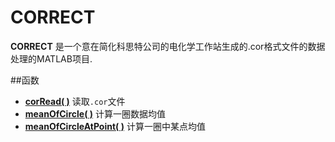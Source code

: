 # CORRECT


**CORRECT** 是一个意在简化科思特公司的电化学工作站生成的.cor格式文件的数据处理的MATLAB项目.


##函数

- **[corRead( )](docs/corRead.md)** 读取`.cor`文件
- **[meanOfCircle( )](docs/meanOfCircle.md)** 计算一圈数据均值
- **[meanOfCircleAtPoint( )](docs/meanOfCircleAtPoint.md)** 计算一圈中某点均值

